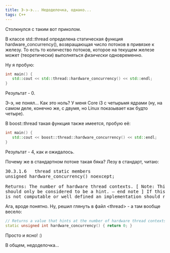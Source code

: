 ```yaml
---
title: Э-э-э... Недоделочка, однако...
tags: C++
---
```


Столкнулся с таким вот приколом.

В классе std::thread определена статическая функция hardware_concurrency(), возвращающая число потоков в привязке к железу. То есть то количество потоков, которое на текущем железе может (теоретически) выполняться *физически* одновременно.

Ну я пробую:
```cpp
int main() {
   std::cout << std::thread::hardware_concurrency() << std::endl;
}
```
Результат - 0. 

Э-э, не понял... Как это ноль? У меня Core i3 с четырьмя ядрами (ну, на самом деле, конечно же, с двумя, но Linux показывает как будто четыре).

В boost::thread такая функция также имеется, пробую её:
```cpp
int main() {
   std::cout << boost::thread::hardware_concurrency() << std::endl;
}
```
Результат - 4, как и ожидалось.

Почему же в стандартном потоке такая бяка? Лезу в стандарт, читаю:
<pre>
30.3.1.6   thread static members       
unsigned hardware_concurrency() noexcept;
 
Returns: The number of hardware thread contexts. [ Note: This value 
should only be considered to be a hint. — end note ] If this value 
is not computable or well defined an implementation should return 0.
</pre>

Ага, вроде понятно. Ну, решил глянуть в файл &lt;thread&gt; - а там вообще весело:
```cpp
// Returns a value that hints at the number of hardware thread contexts.
static unsigned int hardware_concurrency() { return 0; }
```
Просто и ясно! :)

В общем, недоделочка...
